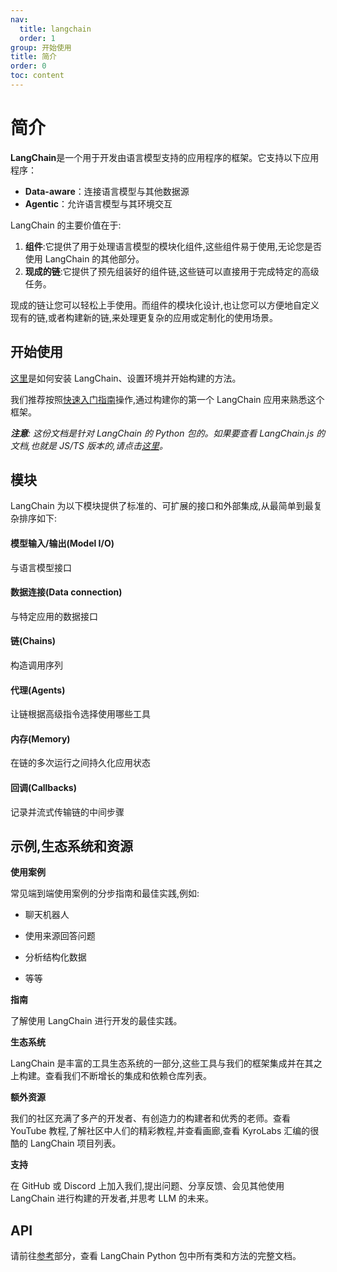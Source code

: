 ```yaml
---
nav:
  title: langchain
  order: 1
group: 开始使用
title: 简介
order: 0
toc: content
---
```


# 简介

**LangChain**是一个用于开发由语言模型支持的应用程序的框架。它支持以下应用程序：

- **Data-aware**：连接语言模型与其他数据源
- **Agentic**：允许语言模型与其环境交互

LangChain 的主要价值在于:

1. **组件**:它提供了用于处理语言模型的模块化组件,这些组件易于使用,无论您是否使用 LangChain 的其他部分。
2. **现成的链**:它提供了预先组装好的组件链,这些链可以直接用于完成特定的高级任务。

现成的链让您可以轻松上手使用。而组件的模块化设计,也让您可以方便地自定义现有的链,或者构建新的链,来处理更复杂的应用或定制化的使用场景。

## 开始使用

[这里](/langchain/installation)是如何安装 LangChain、设置环境并开始构建的方法。

我们推荐按照[快速入门指南](/langchain/quickstart)操作,通过构建你的第一个 LangChain 应用来熟悉这个框架。

**_注意_**_: 这份文档是针对 LangChain 的 Python 包的。如果要查看 LangChain.js 的文档,也就是 JS/TS 版本的,请点击[这里](https://js.langchain.com/docs)。_

## 模块

LangChain 为以下模块提供了标准的、可扩展的接口和外部集成,从最简单到最复杂排序如下:

#### **模型输入/输出(Model I/O)**

与语言模型接口

#### **数据连接(Data connection)**

与特定应用的数据接口

#### **链(Chains)**

构造调用序列

#### **代理(Agents)**

让链根据高级指令选择使用哪些工具

#### **内存(Memory)**

在链的多次运行之间持久化应用状态

#### **回调(Callbacks)**

记录并流式传输链的中间步骤

## 示例,生态系统和资源

**使用案例**

常见端到端使用案例的分步指南和最佳实践,例如:

- 聊天机器人

- 使用来源回答问题

- 分析结构化数据

- 等等

**指南**

了解使用 LangChain 进行开发的最佳实践。

**生态系统**

LangChain 是丰富的工具生态系统的一部分,这些工具与我们的框架集成并在其之上构建。查看我们不断增长的集成和依赖仓库列表。

**额外资源**

我们的社区充满了多产的开发者、有创造力的构建者和优秀的老师。查看 YouTube 教程,了解社区中人们的精彩教程,并查看画廊,查看 KyroLabs 汇编的很酷的 LangChain 项目列表。

**支持**

在 GitHub 或 Discord 上加入我们,提出问题、分享反馈、会见其他使用 LangChain 进行构建的开发者,并思考 LLM 的未来。

## API

请前往[参考](https://api.python.langchain.com/)部分，查看 LangChain Python 包中所有类和方法的完整文档。
